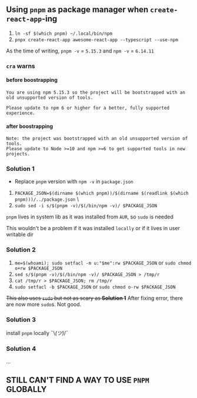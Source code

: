 ## Using `pnpm` as package manager when `create-react-app`-ing

1. `ln -sf $(which pnpm) ~/.local/bin/npm`
2. `pnpx create-react-app awesome-react-app --typescript --use-npm`

As the time of writing, `pnpm -v` = `5.15.3` and `npm -v` = `6.14.11`


### `cra` warns
#### before boostrapping

```
You are using npm 5.15.3 so the project will be bootstrapped with an old unsupported version of tools.

Please update to npm 6 or higher for a better, fully supported experience.
```


#### after boostrapping

```
Note: the project was bootstrapped with an old unsupported version of tools.
Please update to Node >=10 and npm >=6 to get supported tools in new projects.
```

### Solution 1
- Replace `pnpm` version with `npm -v` in `package.json`

1. `PACKAGE_JSON=$(dirname $(which pnpm))/$(dirname $(readlink $(which pnpm)))/../package.json` \
2. `sudo sed -i s/$(pnpm -v)/$(/bin/npm -v)/ $PACKAGE_JSON`


`pnpm` lives in system lib as it was installed from `AUR`, so `sudo` is needed

This wouldn't be a problem if it was installed `locally`
or if it lives in user writable dir

### Solution 2
1. `me=$(whoami); sudo setfacl -m u:"$me":rw $PACKAGE_JSON` or `sudo chmod o+rw $PACKAGE_JSON`
2. `sed s/$(pnpm -v)/$(/bin/npm -v)/ $PACKAGE_JSON > /tmp/r`
3. `cat /tmp/r > $PACKAGE_JSON; rm /tmp/r`
4. `sudo setfacl -b $PACKAGE_JSON` or `sudo chmod o-rw $PACKAGE_JSON`

~~This also uses `sudo` but not as scary as **Solution 1**~~
After fixing error, there are now more `sudo`s. Not good.

### Solution 3
install `pnpm` locally ¯\\_(ツ)_/¯

### Solution 4
...


## STILL CAN'T FIND A WAY TO USE `PNPM` GLOBALLY
